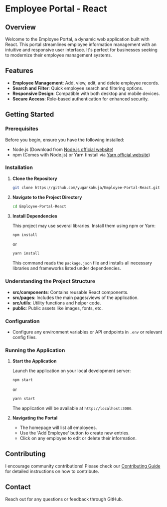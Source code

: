 # Employee Portal - React

## Overview

Welcome to the Employee Portal, a dynamic web application built with React. This portal streamlines employee information management with an intuitive and responsive user interface. It's perfect for businesses seeking to modernize their employee management systems.

## Features

- **Employee Management**: Add, view, edit, and delete employee records.
- **Search and Filter**: Quick employee search and filtering options.
- **Responsive Design**: Compatible with both desktop and mobile devices.
- **Secure Access**: Role-based authentication for enhanced security.

## Getting Started

### Prerequisites

Before you begin, ensure you have the following installed:
- Node.js (Download from [Node.js official website](https://nodejs.org/))
- npm (Comes with Node.js) or Yarn (Install via [Yarn official website](https://yarnpkg.com/))

### Installation

1. **Clone the Repository**

   ```bash
   git clone https://github.com/yugankahuja/Employee-Portal-React.git
   ```

2. **Navigate to the Project Directory**

   ```bash
   cd Employee-Portal-React
   ```

3. **Install Dependencies**

   This project may use several libraries. Install them using npm or Yarn:

   ```bash
   npm install
   ```

   or

   ```bash
   yarn install
   ```

   This command reads the `package.json` file and installs all necessary libraries and frameworks listed under dependencies.

### Understanding the Project Structure

- **src/components**: Contains reusable React components.
- **src/pages**: Includes the main pages/views of the application.
- **src/utils**: Utility functions and helper code.
- **public**: Public assets like images, fonts, etc.

### Configuration

- Configure any environment variables or API endpoints in `.env` or relevant config files.

### Running the Application

1. **Start the Application**

   Launch the application on your local development server:

   ```bash
   npm start
   ```

   or

   ```bash
   yarn start
   ```

   The application will be available at `http://localhost:3000`.

2. **Navigating the Portal**

   - The homepage will list all employees.
   - Use the 'Add Employee' button to create new entries.
   - Click on any employee to edit or delete their information.

## Contributing

I encourage community contributions! Please check our [Contributing Guide](LINK_TO_CONTRIBUTING_GUIDE) for detailed instructions on how to contribute.

## Contact

Reach out for any questions or feedback through GitHub.

